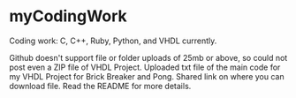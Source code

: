 # myCodingWork
Coding work: C, C++, Ruby, Python, and VHDL currently.

Github doesn't support file or folder uploads of 25mb or above, so could not post even a ZIP file of VHDL Project. Uploaded txt file of the main code for my VHDL Project for Brick Breaker and Pong. Shared link on where you can download file. Read the README for more details.
